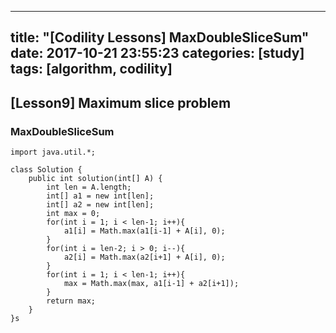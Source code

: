  ---
title:  "[Codility Lessons] MaxDoubleSliceSum"
date:   2017-10-21 23:55:23
categories: [study]
tags: [algorithm, codility]
---
## [Lesson9] Maximum slice problem
### MaxDoubleSliceSum

```
import java.util.*;

class Solution {
    public int solution(int[] A) {
        int len = A.length;
        int[] a1 = new int[len];
        int[] a2 = new int[len];
        int max = 0;
        for(int i = 1; i < len-1; i++){
            a1[i] = Math.max(a1[i-1] + A[i], 0);
        }
        for(int i = len-2; i > 0; i--){
            a2[i] = Math.max(a2[i+1] + A[i], 0);    
        }
        for(int i = 1; i < len-1; i++){
            max = Math.max(max, a1[i-1] + a2[i+1]);    
        }
        return max;
    }
}s
```

